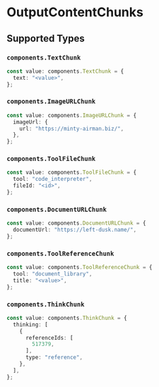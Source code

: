 # OutputContentChunks


## Supported Types

### `components.TextChunk`

```typescript
const value: components.TextChunk = {
  text: "<value>",
};
```

### `components.ImageURLChunk`

```typescript
const value: components.ImageURLChunk = {
  imageUrl: {
    url: "https://minty-airman.biz/",
  },
};
```

### `components.ToolFileChunk`

```typescript
const value: components.ToolFileChunk = {
  tool: "code_interpreter",
  fileId: "<id>",
};
```

### `components.DocumentURLChunk`

```typescript
const value: components.DocumentURLChunk = {
  documentUrl: "https://left-dusk.name/",
};
```

### `components.ToolReferenceChunk`

```typescript
const value: components.ToolReferenceChunk = {
  tool: "document_library",
  title: "<value>",
};
```

### `components.ThinkChunk`

```typescript
const value: components.ThinkChunk = {
  thinking: [
    {
      referenceIds: [
        517379,
      ],
      type: "reference",
    },
  ],
};
```

